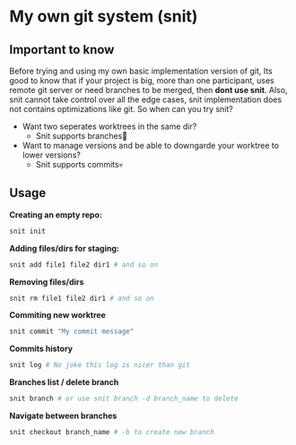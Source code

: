 # My own git system (snit)

## Important to know
Before trying and using my own basic implementation version of git,
Its good to know that if your project is big, more than one participant, uses remote git server or need branches to be merged,
then **dont use snit**.
Also, snit cannot take control over all the edge cases, snit implementation does not contains optimizations like git.
So when can you try snit?

+ Want two seperates worktrees in the same dir?
  + Snit supports branches🫠
+ Want to manage versions and be able to downgarde your worktree to lower versions?
  + Snit supports commits💀

## Usage

**Creating an empty repo:**
```bash
snit init
```
**Adding files/dirs for staging:**
```bash
snit add file1 file2 dir1 # and so on
```

**Removing files/dirs**
```bash
snit rm file1 file2 dir1 # and so on
```

**Commiting new worktree**
```bash
snit commit "My commit message"
```

**Commits history**
```bash
snit log # No joke this log is nicer than git
```

**Branches list / delete branch**
```bash
snit branch # or use snit branch -d branch_name to delete
```

**Navigate between branches**
```bash
snit checkout branch_name # -b to create new branch
```


